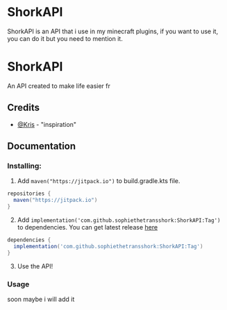 # ShorkAPI
ShorkAPI is an API that i use in my minecraft plugins, if you want to use it, you can do it but you need to mention it.
# ShorkAPI
An API created to make life easier fr

## Credits
- [@Kris](https://github.com/xKrisSx) - "inspiration"

## Documentation
### Installing:
1. Add `maven("https://jitpack.io")` to build.gradle.kts file.
```gradle
repositories {
  maven("https://jitpack.io")
}
```
2. Add `implementation('com.github.sophiethetransshork:ShorkAPI:Tag')` to dependencies. You can get latest release [here](https://jitpack.io/#sophiethetransshork/ShorkAPI)
```gradle
dependencies {
  implementation('com.github.sophiethetransshork:ShorkAPI:Tag')
}
```
3. Use the API!

### Usage
soon maybe i will add it
